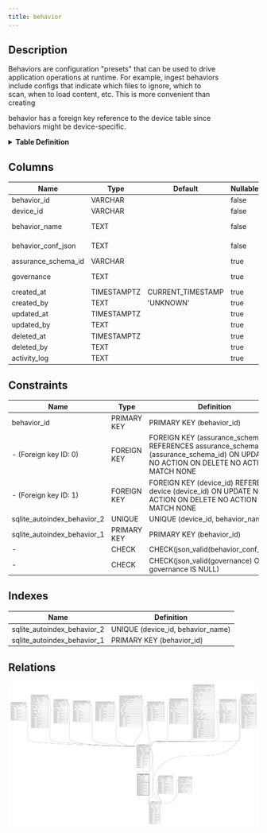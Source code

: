 ```yaml
---
title: behavior
---
```


## Description

Behaviors are configuration "presets" that can be used to drive  
application operations at runtime. For example, ingest behaviors  
include configs that indicate which files to ignore, which to  
scan, when to load content, etc. This is more convenient than  
creating  
  
behavior has a foreign key reference to the device table since  
behaviors might be device-specific.

<details>
<summary><strong>Table Definition</strong></summary>

```sql
CREATE TABLE "behavior" (
    "behavior_id" VARCHAR PRIMARY KEY NOT NULL,
    "device_id" VARCHAR NOT NULL,
    "behavior_name" TEXT NOT NULL,
    "behavior_conf_json" TEXT CHECK(json_valid(behavior_conf_json)) NOT NULL,
    "assurance_schema_id" VARCHAR,
    "governance" TEXT CHECK(json_valid(governance) OR governance IS NULL),
    "created_at" TIMESTAMPTZ DEFAULT CURRENT_TIMESTAMP,
    "created_by" TEXT DEFAULT 'UNKNOWN',
    "updated_at" TIMESTAMPTZ,
    "updated_by" TEXT,
    "deleted_at" TIMESTAMPTZ,
    "deleted_by" TEXT,
    "activity_log" TEXT,
    FOREIGN KEY("device_id") REFERENCES "device"("device_id"),
    FOREIGN KEY("assurance_schema_id") REFERENCES "assurance_schema"("assurance_schema_id"),
    UNIQUE("device_id", "behavior_name")
)
```

</details>

## Columns

| Name                | Type        | Default           | Nullable | Children                                  | Parents             | Comment                                                                                      |
| ------------------- | ----------- | ----------------- | -------- | ----------------------------------------- | ------------------- | -------------------------------------------------------------------------------------------- |
| behavior_id         | VARCHAR     |                   | false    | [ur_ingest_session](/surveilr/reference/db/surveilr-state-schema/ur_ingest_session) |                     | {"isSqlDomainZodDescrMeta":true,"isVarChar":true}                                            |
| device_id           | VARCHAR     |                   | false    |                                           | [device](/surveilr/reference/db/surveilr-state-schema/device) | {"isSqlDomainZodDescrMeta":true,"isVarChar":true}                                            |
| behavior_name       | TEXT        |                   | false    |                                           |                     | Arbitrary but unique per-device behavior name (e.g. ingest::xyz)                             |
| behavior_conf_json  | TEXT        |                   | false    |                                           |                     | Configuration, settings, parameters, etc. describing the behavior (JSON, behavior-dependent) |
| assurance_schema_id | VARCHAR     |                   | true     |                                           |                     | {"isSqlDomainZodDescrMeta":true,"isVarChar":true}                                            |
| governance          | TEXT        |                   | true     |                                           |                     | Descriptions or other "governance" details (JSON, behavior-dependent)                        |
| created_at          | TIMESTAMPTZ | CURRENT_TIMESTAMP | true     |                                           |                     |                                                                                              |
| created_by          | TEXT        | 'UNKNOWN'         | true     |                                           |                     |                                                                                              |
| updated_at          | TIMESTAMPTZ |                   | true     |                                           |                     |                                                                                              |
| updated_by          | TEXT        |                   | true     |                                           |                     |                                                                                              |
| deleted_at          | TIMESTAMPTZ |                   | true     |                                           |                     |                                                                                              |
| deleted_by          | TEXT        |                   | true     |                                           |                     |                                                                                              |
| activity_log        | TEXT        |                   | true     |                                           |                     | {"isSqlDomainZodDescrMeta":true,"isJsonSqlDomain":true}                                      |

## Constraints

| Name                        | Type        | Definition                                                                                                                             |
| --------------------------- | ----------- | -------------------------------------------------------------------------------------------------------------------------------------- |
| behavior_id                 | PRIMARY KEY | PRIMARY KEY (behavior_id)                                                                                                              |
| - (Foreign key ID: 0)       | FOREIGN KEY | FOREIGN KEY (assurance_schema_id) REFERENCES assurance_schema (assurance_schema_id) ON UPDATE NO ACTION ON DELETE NO ACTION MATCH NONE |
| - (Foreign key ID: 1)       | FOREIGN KEY | FOREIGN KEY (device_id) REFERENCES device (device_id) ON UPDATE NO ACTION ON DELETE NO ACTION MATCH NONE                               |
| sqlite_autoindex_behavior_2 | UNIQUE      | UNIQUE (device_id, behavior_name)                                                                                                      |
| sqlite_autoindex_behavior_1 | PRIMARY KEY | PRIMARY KEY (behavior_id)                                                                                                              |
| -                           | CHECK       | CHECK(json_valid(behavior_conf_json))                                                                                                  |
| -                           | CHECK       | CHECK(json_valid(governance) OR governance IS NULL)                                                                                    |

## Indexes

| Name                        | Definition                        |
| --------------------------- | --------------------------------- |
| sqlite_autoindex_behavior_2 | UNIQUE (device_id, behavior_name) |
| sqlite_autoindex_behavior_1 | PRIMARY KEY (behavior_id)         |

## Relations

![er](../../../../../../assets/behavior.svg)
